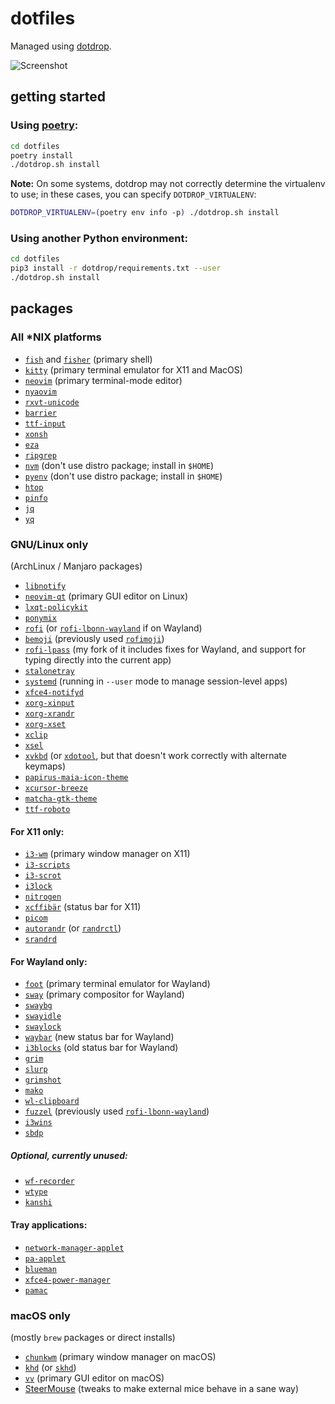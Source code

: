 dotfiles
========

Managed using [dotdrop](https://github.com/deadc0de6/dotdrop).

![Screenshot](https://i.imgur.com/L6s9NaZ.png)


getting started
---------------

### Using [poetry](https://python-poetry.org/):
```bash
cd dotfiles
poetry install
./dotdrop.sh install
```

**Note:** On some systems, dotdrop may not correctly determine the virtualenv to use; in these cases, you can specify `DOTDROP_VIRTUALENV`:
```bash
DOTDROP_VIRTUALENV=(poetry env info -p) ./dotdrop.sh install
```

### Using another Python environment:
```bash
cd dotfiles
pip3 install -r dotdrop/requirements.txt --user
./dotdrop.sh install
```


packages
--------


### All *NIX platforms

- [`fish`](https://fishshell.com) and [`fisher`](https://github.com/jorgebucaran/fisher) (primary shell)
- [`kitty`](https://github.com/kovidgoyal/kitty) (primary terminal emulator for X11 and MacOS)
- [`neovim`](https://neovim.io) (primary terminal-mode editor)
- [`nyaovim`](https://www.npmjs.com/package/nyaovim)
- [`rxvt-unicode`](http://software.schmorp.de/pkg/rxvt-unicode.html)
- [`barrier`](https://github.com/debauchee/barrier)
- [`ttf-input`](http://input.fontbureau.com)
- [`xonsh`](https://github.com/xonsh/xonsh)
- [`eza`](https://eza.rocks/)
- [`ripgrep`](https://github.com/BurntSushi/ripgrep)
- [`nvm`](https://github.com/nvm-sh/nvm) (don't use distro package; install in `$HOME`)
- [`pyenv`](https://github.com/pyenv/pyenv) (don't use distro package; install in `$HOME`)
- [`htop`](http://hisham.hm/htop)
- [`pinfo`](http://pinfo.sourceforge.net)
- [`jq`](https://stedolan.github.io/jq/)
- [`yq`](https://github.com/kislyuk/yq)


### GNU/Linux only

(ArchLinux / Manjaro packages)

- [`libnotify`](https://developer.gnome.org/notification-spec)
- [`neovim-qt`](https://github.com/equalsraf/neovim-qt) (primary GUI editor on Linux)
- [`lxqt-policykit`](https://github.com/lxqt/lxqt-policykit)
- [`ponymix`](http://github.com/falconindy/ponymix)
- [`rofi`](https://github.com/DaveDavenport/rofi) (or [`rofi-lbonn-wayland`](https://github.com/lbonn/rofi) if on Wayland)
- [`bemoji`](https://github.com/marty-oehme/bemoji) (previously used [`rofimoji`](https://github.com/fdw/rofimoji))
- [`rofi-lpass`](https://github.com/whitelynx/rofi-lpass) (my fork of it includes fixes for Wayland, and support for typing directly into the current app)
- [`stalonetray`](http://stalonetray.sourceforge.net)
- [`systemd`](https://www.github.com/systemd/systemd) (running in `--user` mode to manage session-level apps)
- [`xfce4-notifyd`](http://goodies.xfce.org/projects/applications/xfce4-notifyd)
- [`xorg-xinput`](http://xorg.freedesktop.org)
- [`xorg-xrandr`](http://xorg.freedesktop.org)
- [`xorg-xset`](https://xorg.freedesktop.org)
- [`xclip`](https://github.com/astrand/xclip)
- [`xsel`](http://www.vergenet.net/~conrad/software/xsel)
- [`xvkbd`](http://t-sato.in.coocan.jp/xvkbd/) (or [`xdotool`](https://www.semicomplete.com/projects/xdotool/), but that doesn't work correctly with alternate keymaps)
- [`papirus-maia-icon-theme`](https://gitlab.manjaro.org/artwork/icon-themes/papirus-maia-icon-theme)
- [`xcursor-breeze`](https://store.kde.org/p/999927)
- [`matcha-gtk-theme`](https://vinceliuice.github.io/theme-matcha.html)
- [`ttf-roboto`](https://material.google.com/style/typography.html)

#### For X11 only:
- [`i3-wm`](https://i3wm.org) (primary window manager on X11)
- [`i3-scripts`](https://github.com/oberon2007/i3-scripts)
- [`i3-scrot`](https://aur.archlinux.org/packages/i3-scrot)
- [`i3lock`](https://i3wm.org/i3lock)
- [`nitrogen`](https://github.com/l3ib/nitrogen)
- [`xcffibär`](https://github.com/whitelynx/xcffibaer) (status bar for X11)
- [`picom`](https://github.com/yshui/picom)
- [`autorandr`](https://github.com/phillipberndt/autorandr) (or [`randrctl`](https://github.com/edio/randrctl))
- [`srandrd`](https://bitbucket.org/portix/srandrd)

#### For Wayland only:
- [`foot`](https://codeberg.org/dnkl/foot) (primary terminal emulator for Wayland)
- [`sway`](https://swaywm.org/) (primary compositor for Wayland)
- [`swaybg`](https://github.com/swaywm/swaybg)
- [`swayidle`](https://github.com/swaywm/swayidle)
- [`swaylock`](https://github.com/swaywm/swaylock)
- [`waybar`](https://github.com/Alexays/Waybar/) (new status bar for Wayland)
- [`i3blocks`](https://github.com/vivien/i3blocks) (old status bar for Wayland)
- [`grim`](https://github.com/emersion/grim)
- [`slurp`](https://github.com/emersion/slurp)
- [`grimshot`](https://github.com/swaywm/sway)
- [`mako`](https://mako-project.org)
- [`wl-clipboard`](https://github.com/bugaevc/wl-clipboard)
- [`fuzzel`](https://codeberg.org/dnkl/fuzzel) (previously used [`rofi-lbonn-wayland`](https://github.com/lbonn/rofi))
- [`i3wins`](https://github.com/ylmrx/i3wins)
- [`sbdp`](https://github.com/boredland/sbdp)

##### Optional, currently unused:
- [`wf-recorder`](https://github.com/ammen99/wf-recorder)
- [`wtype`](https://github.com/atx/wtype)
- [`kanshi`](https://wayland.emersion.fr/kanshi/)

#### Tray applications:

- [`network-manager-applet`](https://wiki.gnome.org/Projects/NetworkManager)
- [`pa-applet`](https://github.com/fernandotcl/pa-applet)
- [`blueman`](https://github.com/blueman-project/blueman)
- [`xfce4-power-manager`](http://www.xfce.org)
- [`pamac`](https://github.com/manjaro/pamac)


### macOS only

(mostly `brew` packages or direct installs)

- [`chunkwm`](https://github.com/koekeishiya/chunkwm) (primary window manager on macOS)
- [`khd`](https://github.com/koekeishiya/khd) (or [`skhd`](https://github.com/koekeishiya/skhd))
- [`vv`](https://github.com/igorgladkoborodov/vv) (primary GUI editor on macOS)
- [SteerMouse](http://plentycom.jp/en/steermouse/download.php) (tweaks to make external mice behave in a sane way)
